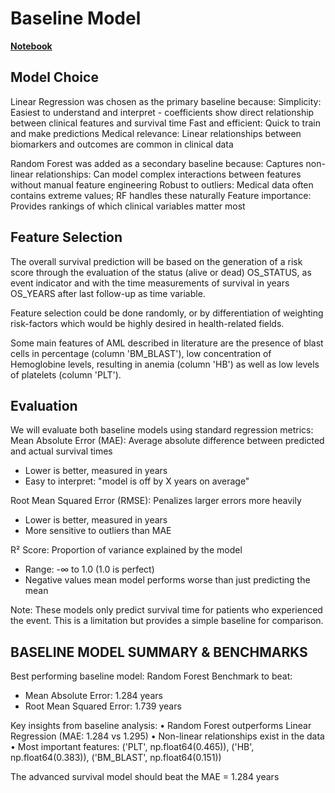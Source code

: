# Baseline Model

**[Notebook](baseline_model.ipynb)**


## Model Choice

Linear Regression was chosen as the primary baseline because:
    Simplicity: Easiest to understand and interpret - coefficients show direct relationship between clinical features and survival time
    Fast and efficient: Quick to train and make predictions
    Medical relevance: Linear relationships between biomarkers and outcomes are common in clinical data

Random Forest was added as a secondary baseline because:
    Captures non-linear relationships: Can model complex interactions between features without manual feature engineering
    Robust to outliers: Medical data often contains extreme values; RF handles these naturally
    Feature importance: Provides rankings of which clinical variables matter most  



## Feature Selection

The overall survival prediction will be based on the generation of a risk score through the evaluation of the status (alive or dead) OS_STATUS, as event indicator and with the time measurements of survival in years OS_YEARS after last follow-up as time variable.

Feature selection could be done randomly, or by differentiation of weighting risk-factors which would be highly desired in health-related fields.

Some main features of AML described in literature are the presence of blast cells in percentage (column 'BM_BLAST'), low concentration of Hemoglobine levels, resulting in anemia (column 'HB') as well as low levels of platelets (column 'PLT').

## Evaluation

We will evaluate both baseline models using standard regression metrics:
Mean Absolute Error (MAE): Average absolute difference between predicted and actual survival times
* Lower is better, measured in years
* Easy to interpret: "model is off by X years on average"

Root Mean Squared Error (RMSE): Penalizes larger errors more heavily
* Lower is better, measured in years
* More sensitive to outliers than MAE

R² Score: Proportion of variance explained by the model
* Range: -∞ to 1.0 (1.0 is perfect)
* Negative values mean model performs worse than just predicting the mean

Note: These models only predict survival time for patients who experienced the event. This is a limitation but provides a simple baseline for comparison.

## BASELINE MODEL SUMMARY & BENCHMARKS


Best performing baseline model: Random Forest
Benchmark to beat:
  - Mean Absolute Error: 1.284 years
  - Root Mean Squared Error: 1.739 years

Key insights from baseline analysis:
  • Random Forest outperforms Linear Regression (MAE: 1.284 vs 1.295)
  • Non-linear relationships exist in the data
  • Most important features: ('PLT', np.float64(0.465)), ('HB', np.float64(0.383)), ('BM_BLAST', np.float64(0.151))

The advanced survival model should beat the MAE = 1.284 years
